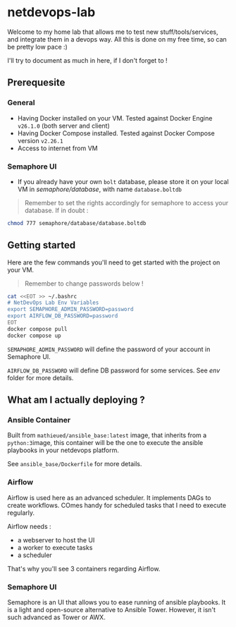 # netdevops-lab

Welcome to my home lab that allows me to test new stuff/tools/services, and integrate them in a devops way. All this is done on my free time, so can be pretty low pace :)

I'll try to document as much in here, if I don't forget to !

## Prerequesite

### General

* Having Docker installed on your VM. Tested against Docker Engine `v26.1.0` (both server and client)
* Having Docker Compose installed. Tested against Docker Compose version `v2.26.1`
* Access to internet from VM

### Semaphore UI

* If you already have your own `bolt` database, please store it on your local VM in _semaphore/database_, with name `database.boltdb`
> Remember to set the rights accordingly for semaphore to access your database. If in doubt :
```bash
chmod 777 semaphore/database/database.boltdb
```

## Getting started

Here are the few commands you'll need to get started with the project on your VM.

>Remember to change passwords below !

```bash
cat <<EOT >> ~/.bashrc
# NetDevOps Lab Env Variables
export SEMAPHORE_ADMIN_PASSWORD=password
export AIRFLOW_DB_PASSWORD=password
EOT
docker compose pull
docker compose up
```

`SEMAPHORE_ADMIN_PASSWORD` will define the password of your account in Semaphore UI.

`AIRFLOW_DB_PASSWORD` will define DB password for some services. See _env_ folder for more details.

## What am I actually deploying ?

### Ansible Container

Built from `mathieued/ansible_base:latest` image, that inherits from a `python:3`image, this container will be the one to execute the ansible playbooks in your netdevops platform.

See `ansible_base/Dockerfile` for more details.


### Airflow

Airflow is used here as an advanced scheduler. It implements DAGs to create workflows. COmes handy for scheduled tasks that I need to execute regularly.

Airflow needs :
* a webserver to host the UI
* a worker to execute tasks
* a scheduler

That's why you'll see 3 containers regarding Airflow.

### Semaphore UI

Semaphore is an UI that allows you to ease running of ansible playbooks. It is a light and open-source alternative to Ansible Tower. However, it isn't such advanced as Tower or AWX.